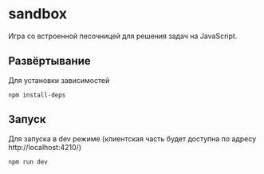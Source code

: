 # sandbox

Игра со встроенной песочницей для решения задач на JavaScript.

## Развёртывание

Для установки зависимостей
```
npm install-deps
```

## Запуск

Для запуска в dev режиме (клиентская часть будет доступна по адресу http://localhost:4210/)
```
npm run dev
```
